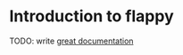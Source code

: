 # Introduction to flappy

TODO: write [great documentation](http://jacobian.org/writing/what-to-write/)
